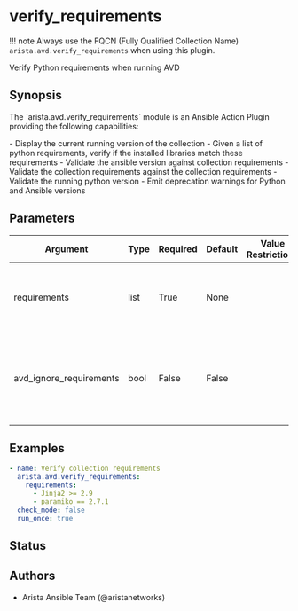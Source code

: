 <!--
  ~ Copyright (c) 2023 Arista Networks, Inc.
  ~ Use of this source code is governed by the Apache License 2.0
  ~ that can be found in the LICENSE file.
  -->

# verify_requirements

!!! note
    Always use the FQCN (Fully Qualified Collection Name) `arista.avd.verify_requirements` when using this plugin.

Verify Python requirements when running AVD

## Synopsis

The \`arista.avd.verify\_requirements\` module is an Ansible Action Plugin providing the following capabilities\:

\- Display the current running version of the collection
\- Given a list of python requirements, verify if the installed libraries match these requirements
\- Validate the ansible version against collection requirements
\- Validate the collection requirements against the collection requirements
\- Validate the running python version
\- Emit deprecation warnings for Python and Ansible versions

## Parameters

| Argument | Type | Required | Default | Value Restrictions | Description |
| -------- | ---- | -------- | ------- | ------------------ | ----------- |
| requirements | list | True | None |  | List of strings of python requirements with pip file syntax. |
| avd_ignore_requirements | bool | False | False |  | Boolean, if set to True, the play does not stop if any requirement error is detected. |

## Examples

```yaml
- name: Verify collection requirements
  arista.avd.verify_requirements:
    requirements:
      - Jinja2 >= 2.9
      - paramiko == 2.7.1
  check_mode: false
  run_once: true
```

## Status

## Authors

- Arista Ansible Team (@aristanetworks)
